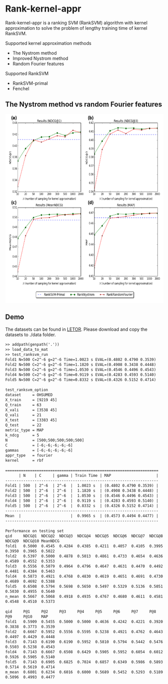 Rank-kernel-appr
===========================

Rank-kernel-appr is a ranking SVM (RankSVM) algorithm with kernel approximation to solve the problem of lengthy training time of kernel RankSVM.

Supported kernel approximation methods
- The Nystrom method
- Improved Nystrom method
- Random Fourier features

Supported RankSVM
- RankSVM-primal
- Fenchel

## The Nystrom method vs random Fourier features

<img src="https://github.com/KaenChan/rank-kernel-appr/blob/master/test/ncomponets-map-all.png" height="600" width="800" >

## Demo

The datasets can be found in [LETOR](http://research.microsoft.com/en-us/um/beijing/projects/letor).
Please download and copy the datasets to ./data folder.


```
>> addpath(genpath('.'))
>> load_data_to_mat
>> test_ranksvm_run
Fold1 N=500 C=2^-6 g=2^-6 Time=1.0023 s EVAL=(0.4802 0.4790 0.3539)
Fold2 N=500 C=2^-6 g=2^-6 Time=1.1820 s EVAL=(0.4908 0.3438 0.4448)
Fold3 N=500 C=2^-6 g=2^-6 Time=1.0530 s EVAL=(0.4546 0.4496 0.4543)
Fold4 N=500 C=2^-6 g=2^-6 Time=0.9119 s EVAL=(0.4283 0.4593 0.5140)
Fold5 N=500 C=2^-6 g=2^-6 Time=0.8332 s EVAL=(0.4326 0.5152 0.4714)

test_ranksvm_option
dataset     = OHSUMED
X_train     = [9219 45]
Q_train     = 63
X_vali      = [3538 45]
Q_vali      = 21
X_test      = [3383 45]
Q_test      = 22
metric_type = MAP
k_ndcg      = 5
N           = [500;500;500;500;500]
C           = [-6;-6;-6;-6;-6]
gammas      = [-6;-6;-6;-6;-6]
appr_type   = fourier
kernel      = rbf

====================================================================
      | N    | C     | gamma | Train Time | MAP                    |
--------------------------------------------------------------------
Fold1 | 500  | 2^-6  | 2^-6  |  1.0023 s  | (0.4802 0.4790 0.3539) |
Fold2 | 500  | 2^-6  | 2^-6  |  1.1820 s  | (0.4908 0.3438 0.4448) |
Fold3 | 500  | 2^-6  | 2^-6  |  1.0530 s  | (0.4546 0.4496 0.4543) |
Fold4 | 500  | 2^-6  | 2^-6  |  0.9119 s  | (0.4283 0.4593 0.5140) |
Fold5 | 500  | 2^-6  | 2^-6  |  0.8332 s  | (0.4326 0.5152 0.4714) |
--------------------------------------------------------------------
Mean  |                      |  0.9965 s  | (0.4573 0.4494 0.4477) |
--------------------------------------------------------------------
 
Performance on testing set
qid     NDCG@1  NDCG@2  NDCG@3  NDCG@4  NDCG@5  NDCG@6  NDCG@7  NDCG@8  NDCG@9  NDCG@10 MeanNDCG 
fold1   0.5000  0.4545  0.4284  0.4385  0.4211  0.4057  0.4105  0.3995  0.3950  0.3965  0.5022 
fold2   0.5397  0.5000  0.4878  0.5013  0.4861  0.4733  0.4654  0.4636  0.4589  0.4552  0.5353 
fold3   0.5556  0.5079  0.4964  0.4796  0.4647  0.4631  0.4470  0.4492  0.4481  0.4384  0.5463 
fold4   0.5873  0.4921  0.4768  0.4830  0.4619  0.4651  0.4691  0.4730  0.4689  0.4692  0.5388 
fold5   0.6508  0.5794  0.5698  0.5650  0.5497  0.5329  0.5136  0.5051  0.5030  0.4955  0.5640 
n_mean  0.5667  0.5068  0.4918  0.4935  0.4767  0.4680  0.4611  0.4581  0.4548  0.4510  0.5373 
 
qid     P@1     P@2     P@3     P@4     P@5     P@6     P@7     P@8     P@9     P@10    MAP 
fold1   0.5909  0.5455  0.5000  0.5000  0.4636  0.4242  0.4221  0.3920  0.3838  0.3773  0.3539 
fold2   0.6667  0.5952  0.5556  0.5595  0.5238  0.4921  0.4762  0.4643  0.4497  0.4429  0.4448 
fold3   0.7143  0.6190  0.6190  0.5952  0.5810  0.5794  0.5442  0.5476  0.5503  0.5238  0.4543 
fold4   0.7143  0.6667  0.6508  0.6429  0.5905  0.5952  0.6054  0.6012  0.5926  0.5905  0.5140 
fold5   0.7143  0.6905  0.6825  0.7024  0.6857  0.6349  0.5986  0.5893  0.5714  0.5619  0.4714 
m_mean  0.6801  0.6234  0.6016  0.6000  0.5689  0.5452  0.5293  0.5189  0.5096  0.4993  0.4477 
```

